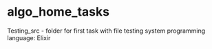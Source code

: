 # algo_home_tasks
Testing_src - folder for first task with file testing system
programming language: Elixir
